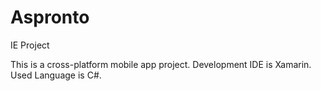 # Aspronto
IE Project

This is a cross-platform mobile app project.
Development IDE is Xamarin.
Used Language is C#.
